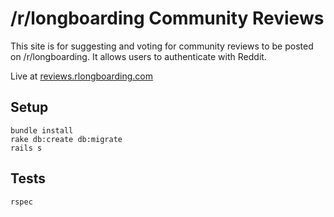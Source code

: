 /r/longboarding Community Reviews
=================================

This site is for suggesting and voting for community reviews to be posted on /r/longboarding. It allows users to authenticate with Reddit.

Live at [reviews.rlongboarding.com](http://reviews.rlongboarding.com)

Setup
------------

    bundle install
    rake db:create db:migrate
    rails s


Tests
-------------

    rspec
